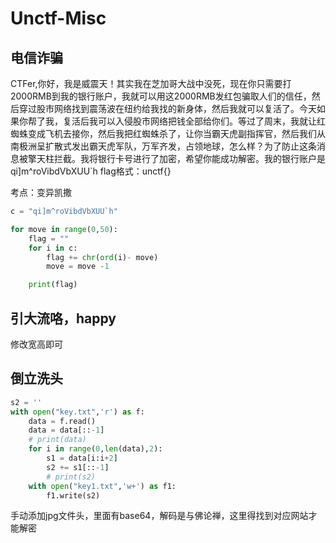 # Unctf-Misc

## 电信诈骗

CTFer,你好，我是威震天！其实我在芝加哥大战中没死，现在你只需要打2000RMB到我的银行账户，我就可以用这2000RMB发红包骗取人们的信任，然后穿过股市网络找到震荡波在纽约给我找的新身体，然后我就可以复活了。今天如果你帮了我，复活后我可以入侵股市网络把钱全部给你们。等过了周末，我就让红蜘蛛变成飞机去接你，然后我把红蜘蛛杀了，让你当霸天虎副指挥官，然后我们从南极洲呈扩散式发出霸天虎军队，万军齐发，占领地球，怎么样？为了防止这条消息被擎天柱拦截。我将银行卡号进行了加密，希望你能成功解密。我的银行账户是qi]m^roVibdVbXUU`h
flag格式：unctf{}

考点：变异凯撒

```py
c = "qi]m^roVibdVbXUU`h"

for move in range(0,50):
    flag = ""
    for i in c:
        flag += chr(ord(i)- move)
        move = move -1

    print(flag)
```

## 引大流咯，happy

修改宽高即可

## 倒立洗头

```py
s2 = ''
with open("key.txt",'r') as f:
    data = f.read()
    data = data[::-1]
    # print(data)
    for i in range(0,len(data),2):
        s1 = data[i:i+2]
        s2 += s1[::-1]
        # print(s2)
    with open("key1.txt",'w+') as f1:
        f1.write(s2)
```

手动添加jpg文件头，里面有base64，解码是与佛论禅，这里得找到对应网站才能解密